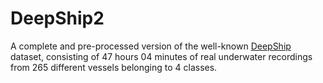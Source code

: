 # DeepShip2

A complete and pre-processed version of the well-known [DeepShip](https://github.com/irfankamboh/DeepShip) dataset, consisting of 47 hours 04 minutes of real underwater recordings from 265 different vessels belonging to 4 classes.
